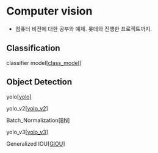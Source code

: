 # Computer vision
- 컴퓨터 비전에 대한 공부와 예제. 롯데와 진행한 프로젝트까지.

## Classification
classifier model[[class_model]](https://nbviewer.jupyter.org/gist/gihyunkim/63798ddbb4b57c2ed487d9525e53af4c) 

## Object Detection
yolo[[yolo]](https://nbviewer.jupyter.org/gist/gihyunkim/91090536319c3d1743062c78a91043b1)


yolo_v2[[yolo_v2]](https://nbviewer.jupyter.org/gist/gihyunkim/81f2bd6fd346f2b2f9ad6d17b43c3ac2)

Batch_Normalization[[BN]](https://nbviewer.jupyter.org/gist/gihyunkim/f3a4733afb59dd9529fb153f808f78bc)


yolo_v3[[yolo_v3]](https://nbviewer.jupyter.org/gist/gihyunkim/4506bc89c680e01d94cc53abc053b340)


Generalized IOU[[GIOU]](https://nbviewer.jupyter.org/gist/gihyunkim/ef0fe24d93a24d9a8b6b86365c50f052)
